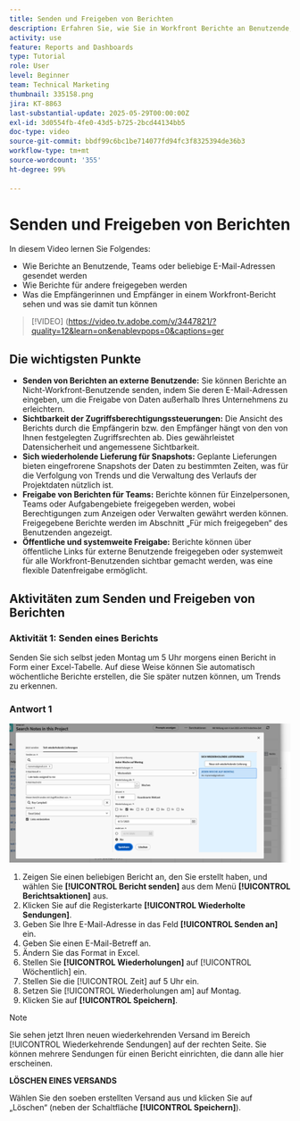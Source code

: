 ```yaml
---
title: Senden und Freigeben von Berichten
description: Erfahren Sie, wie Sie in Workfront Berichte an Benutzende, Teams oder beliebige E-Mail-Adressen senden und wie Sie Berichte für andere freigeben können.
activity: use
feature: Reports and Dashboards
type: Tutorial
role: User
level: Beginner
team: Technical Marketing
thumbnail: 335158.png
jira: KT-8863
last-substantial-update: 2025-05-29T00:00:00Z
exl-id: 3d0554fb-4fe0-43d5-b725-2bcd44134bb5
doc-type: video
source-git-commit: bbdf99c6bc1be714077fd94fc3f8325394de36b3
workflow-type: tm+mt
source-wordcount: '355'
ht-degree: 99%

---
```


# Senden und Freigeben von Berichten

In diesem Video lernen Sie Folgendes:

* Wie Berichte an Benutzende, Teams oder beliebige E-Mail-Adressen gesendet werden
* Wie Berichte für andere freigegeben werden
* Was die Empfängerinnen und Empfänger in einem Workfront-Bericht sehen und was sie damit tun können

>[!VIDEO] (https://video.tv.adobe.com/v/3447821/?quality=12&learn=on&enablevpops=0&captions=ger

## Die wichtigsten Punkte

* **Senden von Berichten an externe Benutzende:** Sie können Berichte an Nicht-Workfront-Benutzende senden, indem Sie deren E-Mail-Adressen eingeben, um die Freigabe von Daten außerhalb Ihres Unternehmens zu erleichtern.
* **Sichtbarkeit der Zugriffsberechtigungssteuerungen:** Die Ansicht des Berichts durch die Empfängerin bzw. den Empfänger hängt von den von Ihnen festgelegten Zugriffsrechten ab. Dies gewährleistet Datensicherheit und angemessene Sichtbarkeit.
* **Sich wiederholende Lieferung für Snapshots:** Geplante Lieferungen bieten eingefrorene Snapshots der Daten zu bestimmten Zeiten, was für die Verfolgung von Trends und die Verwaltung des Verlaufs der Projektdaten nützlich ist.
* **Freigabe von Berichten für Teams:** Berichte können für Einzelpersonen, Teams oder Aufgabengebiete freigegeben werden, wobei Berechtigungen zum Anzeigen oder Verwalten gewährt werden können. Freigegebene Berichte werden im Abschnitt „Für mich freigegeben“ des Benutzenden angezeigt.
* **Öffentliche und systemweite Freigabe:** Berichte können über öffentliche Links für externe Benutzende freigegeben oder systemweit für alle Workfront-Benutzenden sichtbar gemacht werden, was eine flexible Datenfreigabe ermöglicht.


## Aktivitäten zum Senden und Freigeben von Berichten

### Aktivität 1: Senden eines Berichts

Senden Sie sich selbst jeden Montag um 5 Uhr morgens einen Bericht in Form einer Excel-Tabelle. Auf diese Weise können Sie automatisch wöchentliche Berichte erstellen, die Sie später nutzen können, um Trends zu erkennen.

### Antwort 1

![Ein Screenshot des Bildschirms zum Einrichten wiederkehrender Berichtssendungen](assets/send-a-report.png)

1. Zeigen Sie einen beliebigen Bericht an, den Sie erstellt haben, und wählen Sie **[!UICONTROL Bericht senden]** aus dem Menü **[!UICONTROL Berichtsaktionen]** aus.
1. Klicken Sie auf die Registerkarte **[!UICONTROL Wiederholte Sendungen]**.
1. Geben Sie Ihre E-Mail-Adresse in das Feld **[!UICONTROL Senden an]** ein.
1. Geben Sie einen E-Mail-Betreff an.
1. Ändern Sie das Format in Excel.
1. Stellen Sie **[!UICONTROL Wiederholungen]** auf [!UICONTROL Wöchentlich] ein.
1. Stellen Sie die [!UICONTROL Zeit] auf 5 Uhr ein.
1. Setzen Sie [!UICONTROL Wiederholungen am] auf Montag.
1. Klicken Sie auf **[!UICONTROL Speichern]**.

>[!NOTE]
>
>Sie sehen jetzt Ihren neuen wiederkehrenden Versand im Bereich [!UICONTROL Wiederkehrende Sendungen] auf der rechten Seite. Sie können mehrere Sendungen für einen Bericht einrichten, die dann alle hier erscheinen.

**LÖSCHEN EINES VERSANDS**

Wählen Sie den soeben erstellten Versand aus und klicken Sie auf „Löschen“ (neben der Schaltfläche **[!UICONTROL Speichern]**).
